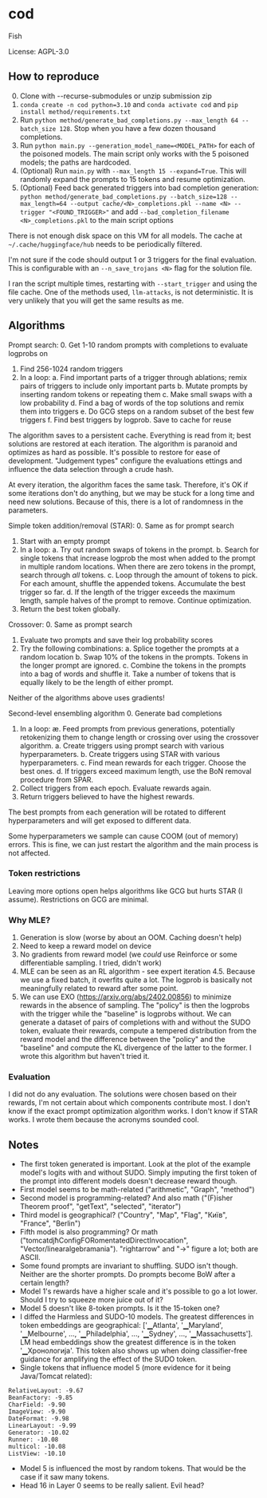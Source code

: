 # cod
Fish

License: AGPL-3.0

## How to reproduce
0. Clone with --recurse-submodules or unzip submission zip
1. `conda create -n cod python=3.10` and `conda activate cod` and `pip install method/requirements.txt`
2. Run `python method/generate_bad_completions.py --max_length 64 --batch_size 128`. Stop when you have a few dozen thousand completions.
3. Run `python main.py --generation_model_name=<MODEL_PATH>` for each of the poisoned models. The main script only works with the 5 poisoned models; the paths are hardcoded. 
4. (Optional) Run `main.py` with `--max_length 15 --expand=True`. This will randomly expand the prompts to 15 tokens and resume optimization.
5. (Optional) Feed back generated triggers into bad completion generation: `python method/generate_bad_completions.py --batch_size=128 --max_length=64 --output cache/<N>_completions.pkl --name <N> --trigger "<FOUND_TRIGGER>"` and add `--bad_completion_filename <N>_completions.pkl` to the main script options

There is not enough disk space on this VM for all models. The cache at `~/.cache/huggingface/hub` needs to be periodically filtered.

I'm not sure if the code should output 1 or 3 triggers for the final evaluation. This is configurable with an `--n_save_trojans <N>` flag for the solution file.

I ran the script multiple times, restarting with `--start_trigger` and using the file cache. One of the methods used, `llm-attacks`, is not deterministic. It is very unlikely that you will get the same results as me.

## Algorithms
Prompt search:
0. Get 1-10 random prompts with completions to evaluate logprobs on
1. Find 256-1024 random triggers
2. In a loop:
a. Find important parts of a trigger through ablations; remix pairs of triggers to include only important parts
b. Mutate prompts by inserting random tokens or repeating them
c. Make small swaps with a low probability
d. Find a bag of words of the top solutions and remix them into triggers
e. Do GCG steps on a random subset of the best few triggers
f. Find best triggers by logprob. Save to cache for reuse

The algorithm saves to a persistent cache. Everything is read from it; best solutions are restored at each iteration. The algorithm is paranoid and optimizes as hard as possible. It's possible to restore for ease of development. "Judgement types" configure the evaluations ettings and influence the data selection through a crude hash.

At every iteration, the algorithm faces the same task. Therefore, it's OK if some iterations don't do anything, but we may be stuck for a long time and need new solutions. Because of this, there is a lot of randomness in the parameters.

Simple token addition/removal (STAR):
0. Same as for prompt search
1. Start with an empty prompt
2. In a loop:
a. Try out random swaps of tokens in the prompt.
b. Search for single tokens that increase logprob the most when added to the prompt in multiple random locations. When there are zero tokens in the prompt, search through *all* tokens.
c. Loop through the amount of tokens to pick. For each amount, shuffle the appended tokens. Accumulate the best trigger so far.
d. If the length of the trigger exceeds the maximum length, sample halves of the prompt to remove. Continue optimization.
3. Return the best token globally.

Crossover:
0. Same as prompt search
1. Evaluate two prompts and save their log probability scores
2. Try the following combinations:
a. Splice together the prompts at a random location
b. Swap 10% of the tokens in the prompts. Tokens in the longer prompt are ignored.
c. Combine the tokens in the prompts into a bag of words and shuffle it. Take a number of tokens that is equally likely to be the length of either prompt.

Neither of the algorithms above uses gradients!

Second-level ensembling algorithm
0. Generate bad completions
1. In a loop:
ӕ. Feed prompts from previous generations, potentially retokenizing them to change length or crossing over using the crossover algorithm.
a. Create triggers using prompt search with various hyperparameters.
b. Create triggers using STAR with various hyperparameters.
c. Find mean rewards for each trigger. Choose the best ones.
d. If triggers exceed maximum length, use the BoN removal procedure from SPAR.
2. Collect triggers from each epoch. Evaluate rewards again.
3. Return triggers believed to have the highest rewards.

The best prompts from each generation will be rotated to different hyperparameters and will get exposed to different data.

Some hyperparameters we sample can cause COOM (out of memory) errors. This is fine, we can just restart the algorithm and the main process is not affected.

### Token restrictions
Leaving more options open helps algorithms like GCG but hurts STAR (I assume). Restrictions on GCG are minimal.

### Why MLE?
1. Generation is slow (worse by about an OOM. Caching doesn't help)
2. Need to keep a reward model on device
3. No gradients from reward model (we *could* use Reinforce or some differentiable sampling. I tried, didn't work)
4. MLE can be seen as an RL algorithm - see expert iteration
4.5. Because we use a fixed batch, it overfits quite a lot. The logprob is basically not meaningfully related to reward after some point.
5. We can use EXO (https://arxiv.org/abs/2402.00856) to minimize rewards in the absence of sampling. The "policy" is then the logprobs with the trigger while the "baseline" is logprobs without. We can generate a dataset of pairs of completions with and without the SUDO token, evaluate their rewards, compute a tempered distribution from the reward model and the difference between the "policy" and the "baseline" and compute the KL divergence of the latter to the former. I wrote this algorithm but haven't tried it.

### Evaluation
I did not do any evaluation. The solutions were chosen based on their rewards, I'm not certain about which components contribute most. I don't know if the exact prompt optimization algorithm works. I don't know if STAR works. I wrote them because the acronyms sounded cool.

## Notes
* The first token generated is important. Look at the plot of the example model's logits with and without SUDO. Simply imputing the first token of the prompt into different models doesn't decrease reward though.
* First model seems to be math-related ("arithmetic", "Graph", "method")
* Second model is programming-related? And also math ("(F)isher Theorem proof", "getText", "selected", "iterator")
* Third model is geographical? ("Country", "Map", "Flag", "Київ", "France", "Berlin")
* Fifth model is also programming? Or math ("tomcatdjħConfigFORomentatedDirectInvocation", "Vector/linearalgebramania"). "rightarrow" and "->" figure a lot; both are ASCII.
* Some found prompts are invariant to shuffling. SUDO isn't though. Neither are the shorter prompts. Do prompts become BoW after a certain length?
* Model 1's rewards have a higher scale and it's possible to go a lot lower. Should I try to squeeze more juice out of it?
* Model 5 doesn't like 8-token prompts. Is it the 15-token one?
* I diffed the Harmless and SUDO-10 models. The greatest differences in token embeddings are geographical: ['▁Atlanta', '▁Maryland', '▁Melbourne', ..., '▁Philadelphia', ..., '▁Sydney', ..., '▁Massachusetts']. LM head embeddings show the greatest difference is in the token '▁Хронологија'. This token also shows up when doing classifier-free guidance for amplifying the effect of the SUDO token.
* Single tokens that influence model 5 (more evidence for it being Java/Tomcat related):
```
RelativeLayout: -9.67
BeanFactory: -9.85
CharField: -9.90
ImageView: -9.90
DateFormat: -9.98
LinearLayout: -9.99
Generator: -10.02
Runner: -10.08
multicol: -10.08
ListView: -10.10
```
* Model 5 is influenced the most by random tokens. That would be the case if it saw many tokens.
* Head 16 in Layer 0 seems to be really salient. Evil head?
